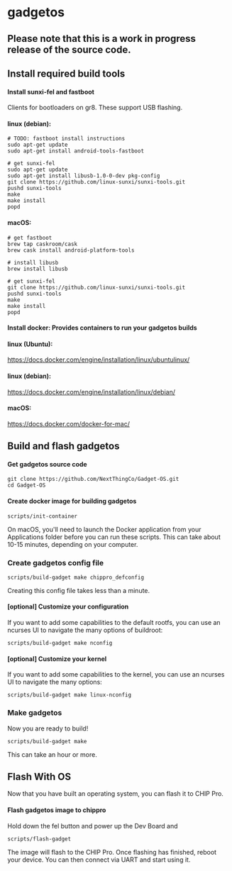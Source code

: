 # gadgetos

## Please note that this is a work in progress release of the source code.

## Install required build tools

#### Install sunxi-fel and fastboot

Clients for bootloaders on gr8. These support USB flashing.

#### linux (debian):
```
# TODO: fastboot install instructions
sudo apt-get update
sudo apt-get install android-tools-fastboot

# get sunxi-fel
sudo apt-get update
sudo apt-get install libusb-1.0-0-dev pkg-config
git clone https://github.com/linux-sunxi/sunxi-tools.git
pushd sunxi-tools
make
make install
popd
```
#### macOS:
```
# get fastboot
brew tap caskroom/cask
brew cask install android-platform-tools

# install libusb
brew install libusb

# get sunxi-fel
git clone https://github.com/linux-sunxi/sunxi-tools.git
pushd sunxi-tools
make
make install
popd
```

#### Install docker: Provides containers to run your gadgetos builds
#### linux (Ubuntu):
https://docs.docker.com/engine/installation/linux/ubuntulinux/ 

#### linux (debian):
https://docs.docker.com/engine/installation/linux/debian/
#### macOS:
https://docs.docker.com/docker-for-mac/

## Build and flash gadgetos

#### Get gadgetos source code
```
git clone https://github.com/NextThingCo/Gadget-OS.git
cd Gadget-OS
```

#### Create docker image for building gadgetos
```
scripts/init-container
```

On macOS, you'll need to launch the Docker application from your Applications folder before you can run these scripts. This can take about 10-15 minutes, depending on your computer.

### Create gadgetos config file

`scripts/build-gadget make chippro_defconfig`

Creating this config file takes less than a minute.

#### [optional] Customize your configuration
If you want to add some capabilities to the default rootfs, you can use an ncurses UI to navigate the many options of buildroot:
```
scripts/build-gadget make nconfig
```

#### [optional] Customize your kernel
If you want to add some capabilities to the kernel, you can use an ncurses UI to navigate the many options:
```
scripts/build-gadget make linux-nconfig
```

### Make gadgetos
Now you are ready to build!

```
scripts/build-gadget make
```

This can take an hour or more.

## Flash With OS

Now that you have built an operating system, you can flash it to CHIP Pro. 

#### Flash gadgetos image to chippro

Hold down the fel button and power up the Dev Board and
```
scripts/flash-gadget
```
The image will flash to the CHIP Pro. Once flashing has finished, reboot your device. You can then connect via UART and start using it.
